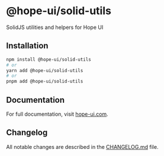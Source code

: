 # @hope-ui/solid-utils

SolidJS utilities and helpers for Hope UI

## Installation

```bash
npm install @hope-ui/solid-utils
# or
yarn add @hope-ui/solid-utils
# or
pnpm add @hope-ui/solid-utils
```

## Documentation

For full documentation, visit [hope-ui.com](https://hope-ui.com/).

## Changelog

All notable changes are described in the [CHANGELOG.md](./CHANGELOG.md) file.

